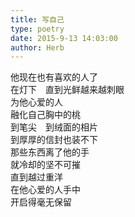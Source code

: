 ```yaml
---  
title: 写自己  
type: poetry  
date: 2015-9-13 14:03:00  
author: Herb    
---  
```

他现在也有喜欢的人了    
在灯下　直到光鲜越来越刺眼    
为他心爱的人    
融化自己胸中的桃    
到笔尖　到绒面的相片    
到厚厚的信封也装不下    
那些东西离了他的手    
就冷却的坚不可摧    
直到越过重洋    
在他心爱的人手中    
开启得毫无保留